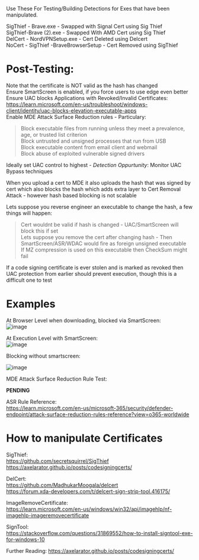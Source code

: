 Use These For Testing/Building Detections for Exes that have been manipulated. 

SigThief - Brave.exe - Swapped with Signal Cert using Sig Thief  
SigThief-Brave (2).exe - Swapped With AMD Cert using Sig Thief  
DelCert - NordVPNSetup.exe - Cert Deleted using Delcert  
NoCert - SigThief -BraveBrowserSetup - Cert Removed using SigThief  

# Post-Testing:

Note that the certificate is NOT valid as the hash has changed  
Ensure SmartScreen is enabled, if you force users to use edge even better  
Ensure UAC blocks Applications with Revoked/Invalid Certificates: https://learn.microsoft.com/en-us/troubleshoot/windows-client/identity/uac-blocks-elevation-executable-apps  
Enable MDE Attack Surface Reduction rules - Particulary:  
> Block executable files from running unless they meet a prevalence, age, or trusted list criterion  
> Block untrusted and unsigned processes that run from USB  
> Block executable content from email client and webmail  
> Block abuse of exploited vulnerable signed drivers  

Ideally set UAC control to highest  - *Detection Oppurtunity*: Monitor UAC Bypass techniques  

When you upload a cert to MDE it also uploads the hash that was signed by cert which also blocks the hash which adds extra layer to Cert Removal Attack - however hash based blocking is not scalable  

Lets suppose you reverse engineer an executable to change the hash, a few things will happen:
>Cert wouldnt be valid if hash is changed - UAC/SmartScreen will block this if set  
>Lets suppose you remove the cert after changing hash - Then SmartScreen/ASR/WDAC would fire as foreign unsigned executable  
>If MZ compression is used on this executable then CheckSum might fail 

If a code signing certificate is ever stolen and is marked as revoked then UAC protection from earlier should prevent execution, though this is a difficult one to test    

# Examples  

At Browser Level when downloading, blocked via SmartScreen:  
![image](https://user-images.githubusercontent.com/55988027/224532539-bfe6cb2a-c904-4c47-a663-decbeafe752c.png)  

At Execution Level with SmartScreen:  
![image](https://user-images.githubusercontent.com/55988027/224532555-60b30708-a7d6-469f-9725-a673e5947fab.png)  

Blocking without smartscreen:  

![image](https://user-images.githubusercontent.com/55988027/224571628-5fce3d24-acba-4f55-b148-2806fb880d51.png)  

MDE Attack Surface Reduction Rule Test:  

**PENDING**  

ASR Rule Reference:  
https://learn.microsoft.com/en-us/microsoft-365/security/defender-endpoint/attack-surface-reduction-rules-reference?view=o365-worldwide  

# How to manipulate Certificates  

SigThief:  
https://github.com/secretsquirrel/SigThief  
https://axelarator.github.io/posts/codesigningcerts/  

DelCert:  
https://github.com/MadhukarMoogala/delcert  
https://forum.xda-developers.com/t/delcert-sign-strip-tool.416175/  

ImageRemoveCertificate:  
https://learn.microsoft.com/en-us/windows/win32/api/imagehlp/nf-imagehlp-imageremovecertificate  

SignTool:  
https://stackoverflow.com/questions/31869552/how-to-install-signtool-exe-for-windows-10  


Further Reading: https://axelarator.github.io/posts/codesigningcerts/  
